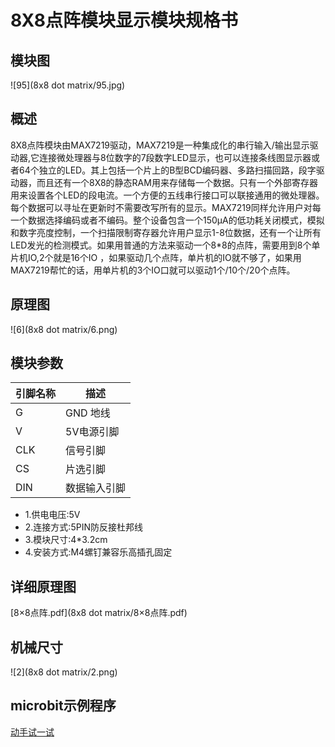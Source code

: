# 8X8点阵模块显示模块规格书

## 模块图

![95](8x8 dot matrix/95.jpg)

## 概述

​		  8X8点阵模块由MAX7219驱动，MAX7219是一种集成化的串行输入/输出显示驱动器,它连接微处理器与8位数字的7段数字LED显示，也可以连接条线图显示器或者64个独立的LED。其上包括一个片上的B型BCD编码器、多路扫描回路，段字驱动器，而且还有一个8X8的静态RAM用来存储每一个数据。只有一个外部寄存器用来设置各个LED的段电流。一个方便的五线串行接口可以联接通用的微处理器。每个数据可以寻址在更新时不需要改写所有的显示。MAX7219同样允许用户对每一个数据选择编码或者不编码。整个设备包含一个150μA的低功耗关闭模式，模拟和数字亮度控制，一个扫描限制寄存器允许用户显示1-8位数据，还有一个让所有LED发光的检测模式。如果用普通的方法来驱动一个8*8的点阵，需要用到8个单片机IO,2个就是16个IO ，如果驱动几个点阵，单片机的IO就不够了，如果用MAX7219帮忙的话，用单片机的3个IO口就可以驱动1个/10个/20个点阵。

## 原理图

![6](8x8 dot matrix/6.png)

## 模块参数

| 引脚名称 | 描述     |
|------|--------|
| G    | GND 地线 |
| V    | 5V电源引脚 |
| CLK  | 信号引脚   |
| CS   | 片选引脚   |
| DIN  | 数据输入引脚 |

* 1.供电电压:5V
* 2.连接方式:5PIN防反接杜邦线
* 3.模块尺寸:4*3.2cm
* 4.安装方式:M4螺钉兼容乐高插孔固定

## 详细原理图

 [8×8点阵.pdf](8x8 dot matrix/8×8点阵.pdf) 

## 机械尺寸

![2](8x8 dot matrix/2.png)

## microbit示例程序

<a href="https://makecode.microbit.org/_Yrt4JwWuKV8b" target="_blank">动手试一试</a>